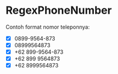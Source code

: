 # RegexPhoneNumber
Contoh format nomor teleponnya:

- [x] 0899-9564-873
- [x] 08999564873
- [x] +62 899-9564-873
- [x] +62 899 9564873
- [x] +62 8999564873

